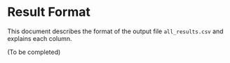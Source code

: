 # Result Format

This document describes the format of the output file `all_results.csv` and explains each column.

(To be completed)
